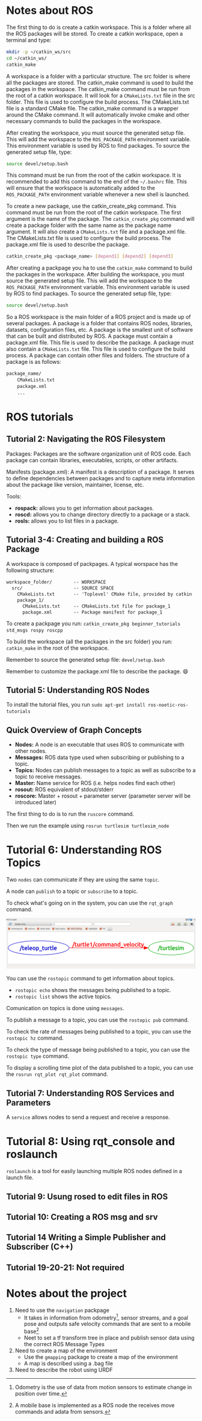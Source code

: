 # Notes about ROS

The first thing to do is create a catkin workspace. This is a folder where all the ROS packages will be stored. To create a catkin workspace, open a terminal and type:

```bash
mkdir -p ~/catkin_ws/src
cd ~/catkin_ws/
catkin_make
```

A workspace is a folder with a particular structure. The src folder is where all the packages are stored. The catkin_make command is used to build the packages in the workspace. The catkin_make command must be run from the root of a catkin workspace. It will look for a `CMakeLists.txt` file in the src folder. This file is used to configure the build process. The CMakeLists.txt file is a standard CMake file. The catkin_make command is a wrapper around the CMake command. It will automatically invoke cmake and other necessary commands to build the packages in the workspace.

After creating the workspace, you must source the generated setup file. This will add the workspace to the `ROS_PACKAGE_PATH` environment variable. This environment variable is used by ROS to find packages. To source the generated setup file, type:

```bash
source devel/setup.bash
```

This command must be run from the root of the catkin workspace. It is recommended to add this command to the end of the `~/.bashrc` file. This will ensure that the workspace is automatically added to the `ROS_PACKAGE_PATH` environment variable whenever a new shell is launched.

To create a new package, use the catkin_create_pkg command. This command must be run from the root of the catkin workspace. The first argument is the name of the package. The `catkin_create_pkg` command will create a package folder with the same name as the package name argument. It will also create a `CMakeLists.txt` file and a package.xml file. The CMakeLists.txt file is used to configure the build process. The package.xml file is used to describe the package.

```bash
catkin_create_pkg <package_name> [depend1] [depend2] [depend3]
```

After creating a packpage you ha to use the `catkin_make` command to build the packages in the workspace. After building the workspace, you must source the generated setup file. This will add the workspace to the `ROS_PACKAGE_PATH` environment variable. This environment variable is used by ROS to find packages. To source the generated setup file, type:

```bash
source devel/setup.bash
```

So a ROS workspace is the main folder of a ROS project and is made up of several packages. A package is a folder that contains ROS nodes, libraries, datasets, configuration files, etc. A package is the smallest unit of software that can be built and distributed by ROS. A package must contain a package.xml file. This file is used to describe the package. A package must also contain a `CMakeLists.txt` file. This file is used to configure the build process. A package can contain other files and folders. The structure of a package is as follows:

```bash
package_name/
    CMakeLists.txt
    package.xml
    ...
```

# ROS tutorials

## Tutorial 2: Navigating the ROS Filesystem

Packages: Packages are the software organization unit of ROS code. Each package can contain libraries, executables, scripts, or other artifacts.

Manifests (package.xml): A manifest is a description of a package. It serves to define dependencies between packages and to capture meta information about the package like version, maintainer, license, etc.

Tools:

- **rospack:** allows you to get information about packages.
- **roscd:** allows you to change directory directly to a package or a stack.
- **rosls:** allows you to list files in a package.

## Tutorial 3-4: Creating and building a ROS Package

A workspace is composed of packpages. A typical worspace has the following structure:

```
workspace_folder/        -- WORKSPACE
  src/                   -- SOURCE SPACE
    CMakeLists.txt       -- 'Toplevel' CMake file, provided by catkin
    package_1/
      CMakeLists.txt     -- CMakeLists.txt file for package_1
      package.xml        -- Package manifest for package_1
```

To create a packpage you run: `catkin_create_pkg beginner_tutorials std_msgs rospy roscpp`

To build the workspace (all the packages in the src folder) you run: `catkin_make` in the root of the workspace.

Remember to source the generated setup file: `devel/setup.bash`

Remember to customize the package.xml file to describe the package. :smile:

## Tutorial 5: Understanding ROS Nodes

To install the tutorial files, you run `sudo apt-get install ros-noetic-ros-tutorials`

## Quick Overview of Graph Concepts

- **Nodes:** A node is an executable that uses ROS to communicate with other nodes.
- **Messages:** ROS data type used when subscribing or publishing to a topic.
- **Topics:** Nodes can publish messages to a topic as well as subscribe to a topic to receive messages.
- **Master:** Name service for ROS (i.e. helps nodes find each other)
- **rosout:** ROS equivalent of stdout/stderr
- **roscore:** Master + rosout + parameter server (parameter server will be introduced later)

The first thing to do is to run the `ruscore` command.

Then we run the example using `rosrun turtlesim turtlesim_node`

# Tutorial 6: Understanding ROS Topics

Two `nodes` can communicate if they are using the same `topic`. 

A node can `publish` to a topic or `subscribe` to a topic.

To check what's going on in the system, you can use the `rqt_graph` command.

![Ros_graph](image.png)

You can use the `rostopic` command to get information about topics.

- `rostopic echo` shows the messages being published to a topic.
- `rostopic list` shows the active topics.
  
Comunication on topics is done using `messages`. 

To publish a message to a topic, you can use the `rostopic pub` command.

To check the rate of messages being published to a topic, you can use the `rostopic hz` command.

To check the type of message being published to a topic, you can use the `rostopic type` command.

To display a scrolling time plot of the data published to a topic, you can use the `rosrun rqt_plot rqt_plot` command.

## Tutorial 7: Understanding ROS Services and Parameters

A `service` allows nodes to send a request and receive a response.


# Tutorial 8: Using rqt_console and roslaunch


`roslaunch` is a tool for easily launching multiple ROS nodes defined in a launch file.

## Tutorial 9: Usung rosed to edit files in ROS

## Tutorial 10: Creating a ROS msg and srv

## Tutorial 14 Writing a Simple Publisher and Subscriber (C++)

## Tutorial 19-20-21: Not required

# Notes about the project

1. Need to use the `navigation` packpage 
   -  It takes in information from odometry[^2], sensor streams, and a goal pose and outputs safe velocity commands that are sent to a mobile base[^1]
   - Neet to set a tf transform tree in place and publish sensor data using the correct ROS Message Types
2. Need to create a map of the environment
    - Use the `gmapping` package to create a map of the environment
    - A map is described using a .bag file
3. Need to describe the robot using URDF


[^1]: A mobile base is implemented as a ROS node the receives move commands and adata from sensors.

[^2]: Odometry is the use of data from motion sensors to estimate change in position over time.